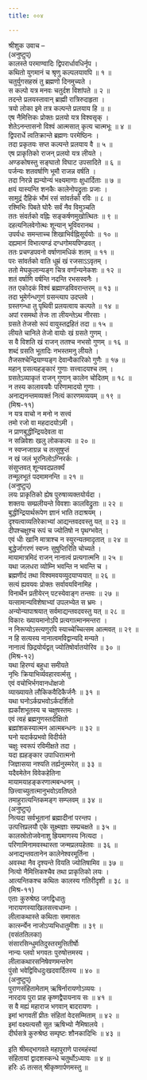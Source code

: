 ```yaml
---
title: ००४

---
```

श्रीशुक उवाच –  
(अनुष्टुप्)  
कालस्ते परमाण्वादिः द्विपरार्धावधिर्नृप ।  
 कथितो युगमानं च श्रृणु कल्पलयावपि ॥ १ ॥  
 चतुर्युगसहस्रं तु ब्रह्मणो दिनमुच्यते ।  
 स कल्पो यत्र मनवः चतुर्दश विशांपते ॥ २ ॥  
 तदन्ते प्रलयस्तावान् ब्राह्मी रात्रिरुदाहृता ।  
 त्रयो लोका इमे तत्र कल्पन्ते प्रलयाय हि ॥ ॥  
 एष नैमित्तिकः प्रोक्तः प्रलयो यत्र विश्वसृक् ।  
 शेतेऽनन्तासनो विश्वं आत्मसात् कृत्य चात्मभूः ॥ ४ ॥  
 द्विपरार्धे त्वतिक्रान्ते ब्रह्मणः परमेष्ठिनः ।  
 तदा प्रकृतयः सप्त कल्पन्ते प्रलयाय वै ॥ ५ ॥  
 एष प्राकृतिको राजन् प्रलयो यत्र लीयते ।  
 अण्डकोषस्तु सङ्‌घातो विघाट उपसादिते ॥ ६ ॥  
 पर्जन्यः शतवर्षाणि भूमौ राजन्न वर्षति ।  
 तदा निरन्ने ह्यन्योन्यं भक्ष्यमाणाः क्षुधार्दिताः ॥ ७ ॥  
 क्षयं यास्यन्ति शनकैः कालेनोपद्रुताः प्रजाः ।  
 सामुद्रं दैहिकं भौमं रसं सांवर्तको रविः ॥ ८ ॥  
 रश्मिभिः पिबते घोरैः सर्वं नैव विमुञ्चति  
 ततः संवर्तको वह्निः सङ्‌कर्षणमुखोत्थितः ॥ ९ ॥  
 दहत्यनिलवेगोत्थः शून्यान् भूविवरानथ ।  
 उपर्यधः समन्ताच्च शिखाभिर्वह्निसूर्ययोः ॥ १० ॥  
 दह्यमानं विभात्यण्डं दग्धगोमयपिण्डवत् ।  
 ततः प्रचण्डपवनो वर्षाणामधिकं शतम् ॥ ११ ॥  
 परः सांवर्तको वाति धूम्रं खं रजसाऽऽवृतम् ।  
 ततो मेघकुलान्यङ्‌ग चित्र वर्णान्यनेकशः ॥ १२ ॥  
 शतं वर्षाणि वर्षन्ति नदन्ति रभसस्वनैः ।  
 तत एकोदकं विश्वं ब्रह्माण्डविवरान्तरम् ॥ १३ ॥  
 तदा भूमेर्गन्धगुणं ग्रसन्त्याप उदप्लवे ।  
 ग्रस्तगन्धा तु पृथिवी प्रलयत्वाय कल्पते ॥ १४ ॥  
 अपां रसमथो तेजः ता लीयन्तेऽथ नीरसाः ।  
 ग्रसते तेजसो रूपं वायुस्तद्रहितं तदा ॥ १५ ॥  
 लीयते चानिले तेजो वायोः खं ग्रसते गुणम् ।  
 स वै विशति खं राजन् ततश्च नभसो गुणम् ॥ १६ ॥  
 शब्दं ग्रसति भूतादिः नभस्तमनु लीयते ।  
 तैजसश्चेन्द्रियाण्यङ्‌ग देवान्वैकारिको गुणैः ॥ १७ ॥  
 महान् ग्रसत्यहङ्‌कारं गुणाः सत्त्वादयश्च तम् ।  
 ग्रसतेऽव्याकृतं राजन् गुणान् कालेन चोदितम् ॥ १८ ॥  
 न तस्य कालावयवैः परिणामादयो गुणाः ।  
 अनाद्यनन्तमव्यक्तं नित्यं कारणमव्ययम् ॥ १९ ॥  
(मिश्र-११)  
न यत्र वाचो न मनो न सत्त्वं  
     तमो रजो वा महदादयोऽमी ।  
 न प्राणबुद्धीन्द्रियदेवता वा  
     न सन्निवेशः खलु लोककल्पः ॥ २० ॥  
 न स्वप्नजाग्रन्न च तत्सुषुप्तं  
     न खं जलं भूरनिलोऽग्निरर्कः ।  
 संसुप्तवत् शून्यवदप्रतर्क्यं  
     तन्मूलभूतं पदमामनन्ति ॥ २१ ॥  
(अनुष्टुप्)  
लयः प्राकृतिको ह्येष पुरुषाव्यक्तयोर्यदा ।  
 शक्तयः सम्प्रलीयन्ते विवशाः कालविद्रुताः ॥ २२ ॥  
 बुद्धीन्द्रियार्थरूपेण ज्ञानं भाति तदाश्रयम् ।  
 दृश्यत्वाव्यतिरेकाभ्यां आद्यन्तवदवस्तु यत् ॥ २३ ॥  
 दीपश्चक्षुश्च रूपं च ज्योतिषो न पृथग्भवेत् ।  
 एवं धीः खानि मात्राश्च न स्युरन्यतमादृतात् ॥ २४ ॥  
 बुद्धेर्जागरणं स्वप्नः सुषुप्तिरिति चोच्यते ।  
 मायामात्रमिदं राजन् नानात्वं प्रत्यगात्मनि ॥ २५ ॥  
 यथा जलधरा व्योम्नि भवन्ति न भवन्ति च ।  
 ब्रह्मणीदं तथा विश्वमवयव्युदयाप्ययात् ॥ २६ ॥  
 सत्यं ह्यवयवः प्रोक्तः सर्वावयविनामिह ।  
 विनार्थेन प्रतीयेरन् पटस्येवाङ्‌ग तन्तवः ॥ २७ ॥  
 यत्सामान्यविशेषाभ्यां उपलभ्येत स भ्रमः ।  
 अन्योन्यापाश्रयात् सर्वमाद्यन्तवदवस्तु यत् ॥ २८ ॥  
 विकारः ख्यायमानोऽपि प्रत्यगात्मानमन्तरा ।  
 न निरूप्योऽस्त्यणुरपि स्याच्चेच्चित्सम आत्मवत् ॥ २९ ॥  
 न हि सत्यस्य नानात्वमविद्वान्यदि मन्यते ।  
 नानात्वं छिद्रयोर्यद्वत् ज्योतिषोर्वातयोरिव ॥ ३० ॥  
(मिश्र-१२)  
यथा हिरण्यं बहुधा समीयते  
     नृभिः क्रियाभिर्व्यवहारवर्त्मसु ।  
 एवं वचोभिर्भगवानधोक्षजो  
     व्याख्यायते लौकिकवैदिकैर्जनैः ॥ ३१ ॥  
 यथा घनोऽर्कप्रभवोऽर्कदर्शितो  
     ह्यर्कांशभूतस्य च चक्षुषस्तमः ।  
 एवं त्वहं ब्रह्मगुणस्तदीक्षितो  
     ब्रह्मांशकस्यात्मन आत्मबन्धनः ॥ ३२ ॥  
 घनो यदार्कप्रभवो विदीर्यते  
     चक्षुः स्वरूपं रविमीक्षते तदा ।  
 यदा ह्यहङ्‌कार उपाधिरात्मनो  
     जिज्ञासया नश्यति तर्ह्यनुस्मरेत् ॥ ३३ ॥  
 यदैवमेतेन विवेकहेतिना  
     मायामयाहङ्‌करणात्मबन्धनम् ।  
 छित्त्वाच्युतात्मानुभवोऽवतिष्ठते  
     तमाहुरात्यन्तिकमङ्‌ग सम्प्लवम् ॥ ३४ ॥  
(अनुष्टुप्)  
नित्यदा सर्वभूतानां ब्रह्मादीनां परन्तप ।  
 उत्पत्तिप्रलयौ एके सूक्ष्मज्ञाः सम्प्रचक्षते ॥ ३५ ॥  
 कालस्रोतोजवेनाशु ह्रियमाणस्य नित्यदा ।  
 परिणामिनामवस्थास्ता जन्मप्रलयहेतवः ॥ ३६ ॥  
 अनाद्यन्तवतानेन कालेनेश्वरमूर्तिना ।  
 अवस्था नैव दृश्यन्ते वियति ज्योतिषामिव ॥ ३७ ॥  
 नित्यो नैमित्तिकश्चैव तथा प्राकृतिको लयः ।  
 आत्यन्तिकश्च कथितः कालस्य गतिरीदृशी ॥ ३८ ॥  
(मिश्र-११)  
एताः कुरुश्रेष्ठ जगद्विधातुः  
     नारायणस्याखिलसत्त्वधाम्नः ।  
 लीलाकथास्ते कथिताः समासतः  
     कार्त्स्न्येन नाजोऽप्यभिधातुमीशः ॥ ३९ ॥  
(वसंततिलका)  
संसारसिन्धुमतिदुस्तरमुत्तितीर्षोः  
     नान्यः प्लवो भगवतः पुरुषोत्तमस्य ।  
 लीलाकथारसनिषेवणमन्तरेण  
     पुंसो भवेद्विविधदुःखदवार्दितस्य ॥ ४० ॥  
(अनुष्टुप्)  
पुराणसंहितामेताम् ऋषिर्नारायणोऽव्ययः ।  
 नारदाय पुरा प्राह कृष्णद्वैपायनाय सः ॥ ४१ ॥  
 स वै मह्यं महाराज भगवान् बादरायणः ।  
 इमां भागवतीं प्रीतः संहितां वेदसम्मिताम् ॥ ४२ ॥  
 इमां वक्ष्यत्यसौ सूत ऋषिभ्यो नैमिषालये ।  
 दीर्घसत्रे कुरुश्रेष्ठ सम्पृष्टः शौनकादिभिः ॥ ४३ ॥  
  
  
इति श्रीमद्‍भागवते महापुराणे पारमहंस्यां  
संहितायां द्वादशस्कन्धे चतुर्थोऽध्यायः ॥ ४ ॥  
 हरिः ॐ तत्सत् श्रीकृष्णार्पणमस्तु ॥